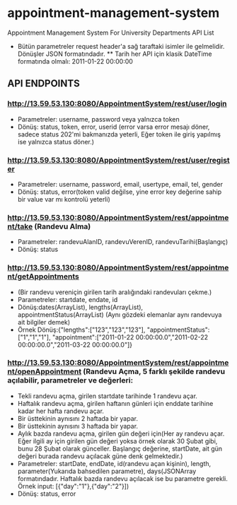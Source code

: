 # appointment-management-system
Appointment Management System For University Departments
API List

* Bütün parametreler request header'a sağ taraftaki isimler ile gelmelidir. Dönüşler JSON formatındadır.
** Tarih her API için klasik DateTime formatında olmalı: 2011-01-22 00:00:00




## API ENDPOINTS
### http://13.59.53.130:8080/AppointmentSystem/rest/user/login 
  - Parametreler: username, password veya yalnızca token
  - Dönüş: status, token, error, userid (error varsa error mesajı döner, sadece status 202'mi bakmanızda yeterli, 
    Eğer token ile giriş yapılmış ise yalnızca status döner.)

### http://13.59.53.130:8080/AppointmentSystem/rest/user/register 
  - Parametreler: username, password, email, usertype, email, tel, gender
  - Dönüş: status, error(token valid değilse, yine error key değerine sahip bir value var mı kontrolü yeterli)

### http://13.59.53.130:8080/AppointmentSystem/rest/appointment/take (Randevu Alma)
  - Parametreler: randevuAlanID, randevuVerenID, randevuTarihi(Başlangıç) 
  - Dönüş: status

### http://13.59.53.130:8080/AppointmentSystem/rest/appointment/getAppointments 
  - (Bir randevu vereniçin girilen tarih aralığındaki randevuları çekme.)
  - Parametreler: startdate, endate, id
  - Dönüş:dates(ArrayList), lengths(ArrayList), appointmentStatus(ArrayList) (Aynı gözdeki elemanlar aynı randevuya ait bilgiler demek)
  - Örnek Dönüş:{"lengths":["123","123","123"], "appointmentStatus":["1","1","1"], "appointment":["2011-01-22 00:00:00.0","2011-02-22 00:00:00.0","2011-03-22 00:00:00.0"]}

### http://13.59.53.130:8080/AppointmentSystem/rest/appointment/openAppointment (Randevu Açma, 5 farklı şekilde randevu açılabilir, parametreler ve değerleri:
  - Tekli randevu açma, girilen startdate tarihinde 1 randevu açar.
  - Haftalık randevu açma, girilen haftanın günleri için enddate tarihine kadar her hafta randevu açar.
  - Bir üsttekinin aynısını 2 haftada bir yapar.
  - Bir üsttekinin aynısını 3 haftada bir yapar.
  - Aylık bazda randevu açma, girilen gün değeri için(Her ay randevu açar. Eğer ilgili ay için girilen gün değeri yoksa örnek olarak 30 Şubat gibi, bunu 28 Şubat olarak günceller. Başlangıç değerine, startDate, ait gün değeri burada randevu açılacak güne 
denk gelmektedir.)
  - Parametreler: startDate, endDate, id(randevu açan kişinin), length, parameter(Yukarıda bahsedilen parametre), days(JSONArray formatındadır. Haftalık bazda randevu açılacak ise bu parametre gerekli. Örnek input: [{"day":"1"},{"day":"2"}])
  - Dönüş: status, error
